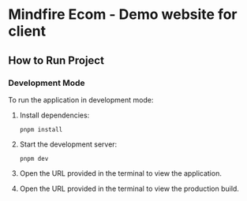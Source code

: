 # Mindfire Ecom - Demo website for client

## How to Run Project

### Development Mode

To run the application in development mode:

1. Install dependencies:
   ```
   pnpm install
   ```

2. Start the development server:
   ```
   pnpm dev
   ```

3. Open the URL provided in the terminal to view the application.


4. Open the URL provided in the terminal to view the production build.

